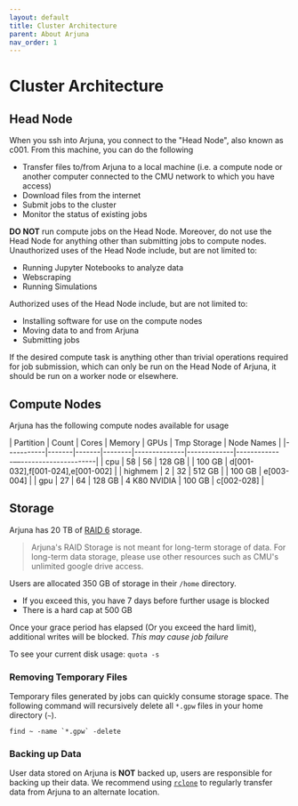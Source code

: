 ```yaml
---
layout: default
title: Cluster Architecture
parent: About Arjuna
nav_order: 1
---
```


# Cluster Architecture

## Head Node

When you ssh into Arjuna, you connect to the "Head Node", also known as c001. From this machine, you
can do the following

- Transfer files to/from Arjuna to a local machine (i.e. a compute node or another computer connected to the CMU network to which you have access)
- Download files from the internet
- Submit jobs to the cluster
- Monitor the status of existing jobs

**DO NOT** run compute jobs on the Head Node. Moreover, do not use the Head Node for anything other than submitting jobs to compute nodes. Unauthorized uses of the Head Node include, but are not limited to:

- Running Jupyter Notebooks to analyze data
- Webscraping
- Running Simulations

Authorized uses of the Head Node include, but are not limited to:

- Installing software for use on the compute nodes
- Moving data to and from Arjuna
- Submitting jobs

If the desired compute task is anything other than trivial operations required for job submission, which can only be run on the Head Node of Arjuna, it should be run on a worker node or elsewhere.

## Compute Nodes

Arjuna has the following compute nodes available for usage

| Partition | Count | Cores | Memory | GPUs         | Tmp Storage | Node Names                         |
|-----------|-------|-------|--------|--------------|-------------|-------------––---------------------|
| cpu       | 58    | 56    | 128 GB |              | 100 GB      | d[001-032],f[001-024],e[001-002]   |
| highmem   | 2     | 32    | 512 GB |              | 100 GB      | e[003-004]                         |
| gpu       | 27    | 64    | 128 GB | 4 K80 NVIDIA | 100 GB      | c[002-028]                         |

## Storage

Arjuna has 20 TB of [RAID 6] storage.

> Arjuna's RAID Storage is not meant for long-term storage of data. For long-term data storage, please use other resources such as CMU's unlimited google drive access.

[RAID 6]: https://en.wikipedia.org/wiki/Standard_RAID_levels#RAID_6

Users are allocated 350 GB of storage in their `/home` directory.

- If you exceed this, you have 7 days before further usage is blocked
- There is a hard cap at 500 GB

Once your grace period has elapsed (Or you exceed the hard limit), additional
writes will be blocked. *This may cause job failure*

To see your current disk usage: `quota -s`

### Removing Temporary Files

Temporary files generated by jobs can quickly consume storage space.
The following command will recursively delete all `*.gpw` files in your home directory (`~`).

```shell
find ~ -name `*.gpw` -delete
```

### Backing up Data

User data stored on Arjuna is **NOT** backed up, users are responsible for backing up
their data. We recommend using [`rclone`](https://rclone.org) to regularly
transfer data from Arjuna to an alternate location.
